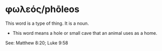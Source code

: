 # φωλεός/phōleos
This word is a type of thing. It is a noun.
* This word means a hole or small cave that an animal uses as a home.

See: Matthew 8:20; Luke 9:58
